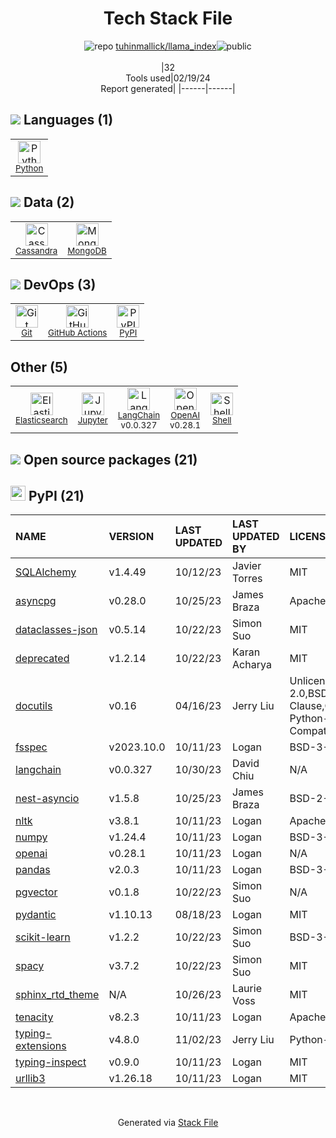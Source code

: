 <!--
&lt;--- Readme.md Snippet without images Start ---&gt;
## Tech Stack
tuhinmallick/llama_index is built on the following main stack:

- [Python](https://www.python.org) – Languages
- [Cassandra](http://cassandra.apache.org/) – Databases
- [MongoDB](http://www.mongodb.com/) – Databases
- [GitHub Actions](https://github.com/features/actions) – Continuous Integration
- [Elasticsearch](https://www.elastic.co/products/elasticsearch) – Search as a Service
- [Jupyter](http://jupyter.org) – Data Science Notebooks
- [LangChain](https://github.com/hwchase17/langchain) – Large Language Model Tools
- [OpenAI](https://openai.com/) – Large Language Models
- [Shell](https://en.wikipedia.org/wiki/Shell_script) – Shells

Full tech stack [here](/techstack.md)

&lt;--- Readme.md Snippet without images End ---&gt;

&lt;--- Readme.md Snippet with images Start ---&gt;
## Tech Stack
tuhinmallick/llama_index is built on the following main stack:

- <img width='25' height='25' src='https://img.stackshare.io/service/993/pUBY5pVj.png' alt='Python'/> [Python](https://www.python.org) – Languages
- <img width='25' height='25' src='https://img.stackshare.io/service/1032/cassandra_small.png' alt='Cassandra'/> [Cassandra](http://cassandra.apache.org/) – Databases
- <img width='25' height='25' src='https://img.stackshare.io/service/1030/leaf-360x360.png' alt='MongoDB'/> [MongoDB](http://www.mongodb.com/) – Databases
- <img width='25' height='25' src='https://img.stackshare.io/service/11563/actions.png' alt='GitHub Actions'/> [GitHub Actions](https://github.com/features/actions) – Continuous Integration
- <img width='25' height='25' src='https://img.stackshare.io/service/841/Image_2019-05-20_at_4.58.04_PM.png' alt='Elasticsearch'/> [Elasticsearch](https://www.elastic.co/products/elasticsearch) – Search as a Service
- <img width='25' height='25' src='https://img.stackshare.io/service/4190/fGBUdNf__400x400.jpg' alt='Jupyter'/> [Jupyter](http://jupyter.org) – Data Science Notebooks
- <img width='25' height='25' src='https://img.stackshare.io/service/48790/default_5b6c6b73f1ff3775c85d2a1ba954cb87e30cbf13.jpg' alt='LangChain'/> [LangChain](https://github.com/hwchase17/langchain) – Large Language Model Tools
- <img width='25' height='25' src='https://img.stackshare.io/service/48786/default_8b1119bcbb159cebebc2f6cfc9cd2e359b169d22.jpg' alt='OpenAI'/> [OpenAI](https://openai.com/) – Large Language Models
- <img width='25' height='25' src='https://img.stackshare.io/service/4631/default_c2062d40130562bdc836c13dbca02d318205a962.png' alt='Shell'/> [Shell](https://en.wikipedia.org/wiki/Shell_script) – Shells

Full tech stack [here](/techstack.md)

&lt;--- Readme.md Snippet with images End ---&gt;
-->
<div align="center">

# Tech Stack File
![](https://img.stackshare.io/repo.svg "repo") [tuhinmallick/llama_index](https://github.com/tuhinmallick/llama_index)![](https://img.stackshare.io/public_badge.svg "public")
<br/><br/>
|32<br/>Tools used|02/19/24 <br/>Report generated|
|------|------|
</div>

## <img src='https://img.stackshare.io/languages.svg'/> Languages (1)
<table><tr>
  <td align='center'>
  <img width='36' height='36' src='https://img.stackshare.io/service/993/pUBY5pVj.png' alt='Python'>
  <br>
  <sub><a href="https://www.python.org">Python</a></sub>
  <br>
  <sub></sub>
</td>

</tr>
</table>

## <img src='https://img.stackshare.io/databases.svg'/> Data (2)
<table><tr>
  <td align='center'>
  <img width='36' height='36' src='https://img.stackshare.io/service/1032/cassandra_small.png' alt='Cassandra'>
  <br>
  <sub><a href="http://cassandra.apache.org/">Cassandra</a></sub>
  <br>
  <sub></sub>
</td>

<td align='center'>
  <img width='36' height='36' src='https://img.stackshare.io/service/1030/leaf-360x360.png' alt='MongoDB'>
  <br>
  <sub><a href="http://www.mongodb.com/">MongoDB</a></sub>
  <br>
  <sub></sub>
</td>

</tr>
</table>

## <img src='https://img.stackshare.io/devops.svg'/> DevOps (3)
<table><tr>
  <td align='center'>
  <img width='36' height='36' src='https://img.stackshare.io/service/1046/git.png' alt='Git'>
  <br>
  <sub><a href="http://git-scm.com/">Git</a></sub>
  <br>
  <sub></sub>
</td>

<td align='center'>
  <img width='36' height='36' src='https://img.stackshare.io/service/11563/actions.png' alt='GitHub Actions'>
  <br>
  <sub><a href="https://github.com/features/actions">GitHub Actions</a></sub>
  <br>
  <sub></sub>
</td>

<td align='center'>
  <img width='36' height='36' src='https://img.stackshare.io/service/12572/-RIWgodF_400x400.jpg' alt='PyPI'>
  <br>
  <sub><a href="https://pypi.org/">PyPI</a></sub>
  <br>
  <sub></sub>
</td>

</tr>
</table>

## Other (5)
<table><tr>
  <td align='center'>
  <img width='36' height='36' src='https://img.stackshare.io/service/841/Image_2019-05-20_at_4.58.04_PM.png' alt='Elasticsearch'>
  <br>
  <sub><a href="https://www.elastic.co/products/elasticsearch">Elasticsearch</a></sub>
  <br>
  <sub></sub>
</td>

<td align='center'>
  <img width='36' height='36' src='https://img.stackshare.io/service/4190/fGBUdNf__400x400.jpg' alt='Jupyter'>
  <br>
  <sub><a href="http://jupyter.org">Jupyter</a></sub>
  <br>
  <sub></sub>
</td>

<td align='center'>
  <img width='36' height='36' src='https://img.stackshare.io/service/48790/default_5b6c6b73f1ff3775c85d2a1ba954cb87e30cbf13.jpg' alt='LangChain'>
  <br>
  <sub><a href="https://github.com/hwchase17/langchain">LangChain</a></sub>
  <br>
  <sub>v0.0.327</sub>
</td>

<td align='center'>
  <img width='36' height='36' src='https://img.stackshare.io/service/48786/default_8b1119bcbb159cebebc2f6cfc9cd2e359b169d22.jpg' alt='OpenAI'>
  <br>
  <sub><a href="https://openai.com/">OpenAI</a></sub>
  <br>
  <sub>v0.28.1</sub>
</td>

<td align='center'>
  <img width='36' height='36' src='https://img.stackshare.io/service/4631/default_c2062d40130562bdc836c13dbca02d318205a962.png' alt='Shell'>
  <br>
  <sub><a href="https://en.wikipedia.org/wiki/Shell_script">Shell</a></sub>
  <br>
  <sub></sub>
</td>

</tr>
</table>


## <img src='https://img.stackshare.io/group.svg' /> Open source packages (21)</h2>

## <img width='24' height='24' src='https://img.stackshare.io/service/12572/-RIWgodF_400x400.jpg'/> PyPI (21)

|NAME|VERSION|LAST UPDATED|LAST UPDATED BY|LICENSE|VULNERABILITIES|
|:------|:------|:------|:------|:------|:------|
|[SQLAlchemy](https://pypi.org/project/SQLAlchemy)|v1.4.49|10/12/23|Javier Torres |MIT|N/A|
|[asyncpg](https://pypi.org/project/asyncpg)|v0.28.0|10/25/23|James Braza |Apache-2.0|N/A|
|[dataclasses-json](https://pypi.org/project/dataclasses-json)|v0.5.14|10/22/23|Simon Suo |MIT|N/A|
|[deprecated](https://pypi.org/project/deprecated)|v1.2.14|10/22/23|Karan Acharya |MIT|N/A|
|[docutils](https://pypi.org/project/docutils)|v0.16|04/16/23|Jerry Liu |Unlicense,Python-2.0,BSD-2-Clause,CNRI-Python-GPL-Compatible|N/A|
|[fsspec](https://pypi.org/project/fsspec)|v2023.10.0|10/11/23|Logan |BSD-3-Clause|N/A|
|[langchain](https://pypi.org/project/langchain)|v0.0.327|10/30/23|David Chiu |N/A|[CVE-2023-32786](https://github.com/advisories/GHSA-6h8p-4hx9-w66c) (High)|
|[nest-asyncio](https://pypi.org/project/nest-asyncio)|v1.5.8|10/25/23|James Braza |BSD-2-Clause|N/A|
|[nltk](https://pypi.org/project/nltk)|v3.8.1|10/11/23|Logan |Apache-2.0|N/A|
|[numpy](https://pypi.org/project/numpy)|v1.24.4|10/11/23|Logan |BSD-3-Clause|N/A|
|[openai](https://pypi.org/project/openai)|v0.28.1|10/11/23|Logan |N/A|N/A|
|[pandas](https://pypi.org/project/pandas)|v2.0.3|10/11/23|Logan |BSD-3-Clause|N/A|
|[pgvector](https://pypi.org/project/pgvector)|v0.1.8|10/22/23|Simon Suo |N/A|N/A|
|[pydantic](https://pypi.org/project/pydantic)|v1.10.13|08/18/23|Logan |MIT|N/A|
|[scikit-learn](https://pypi.org/project/scikit-learn)|v1.2.2|10/22/23|Simon Suo |BSD-3-Clause|N/A|
|[spacy](https://pypi.org/project/spacy)|v3.7.2|10/22/23|Simon Suo |MIT|N/A|
|[sphinx_rtd_theme](https://pypi.org/project/sphinx_rtd_theme)|N/A|10/26/23|Laurie Voss |MIT|N/A|
|[tenacity](https://pypi.org/project/tenacity)|v8.2.3|10/11/23|Logan |Apache-2.0|N/A|
|[typing-extensions](https://pypi.org/project/typing-extensions)|v4.8.0|11/02/23|Jerry Liu |Python-2.0|N/A|
|[typing-inspect](https://pypi.org/project/typing-inspect)|v0.9.0|10/11/23|Logan |MIT|N/A|
|[urllib3](https://pypi.org/project/urllib3)|v1.26.18|10/11/23|Logan |MIT|N/A|

<br/>
<div align='center'>

Generated via [Stack File](https://github.com/marketplace/stack-file)

